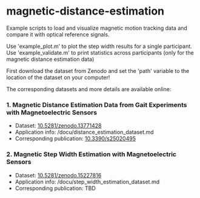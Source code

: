 # magnetic-distance-estimation
Example scripts to load and visualize magnetic motion tracking data and compare it with optical reference signals.

Use 'example_plot.m' to plot the step width results for a single participant.
Use 'example_validate.m' to print statistics across participants (only for the magnetic distance estimation data)

First download the dataset from Zenodo and set the 'path' variable to the location of the dataset on your computer!

The corresponding datasets and more details are available online:

### 1. Magnetic Distance Estimation Data from Gait Experiments with Magnetoelectric Sensors
- Dataset: [10.5281/zenodo.13771428](https://doi.org/10.5281/zenodo.13771428)  
- Application info: /docu/distance_estimation_dataset.md  
- Corresponding publication: [10.3390/s25020495](https://doi.org/10.3390/s25020495)  

### 2. Magnetic Step Width Estimation with Magnetoelectric Sensors
- Dataset: [10.5281/zenodo.15227816](https://doi.org/10.5281/zenodo.15227816)  
- Application info: /docu/step_width_estimation_dataset.md
- Corresponding publication: TBD